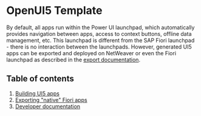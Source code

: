 # OpenUI5 Template

By default, all apps run within the Power UI launchpad, which automatically provides navigation between apps, access to context buttons, offline data management, etc. This launchpad is different from the SAP Fiori launchpad - there is no interaction between the launchpads. However, generated UI5 apps can be exported and deployed on NetWeaver or even the Fiori launchpad as described in the [export documentation](exporting_fiori_apps/index.md).

## Table of contents

1. [Building UI5 apps](Designing_UI5_apps/index.md)
2. [Exporting "native" Fiori apps](exporting_fiori_apps/index.md)
3. [Developer documentation](developer_docs/index.md)